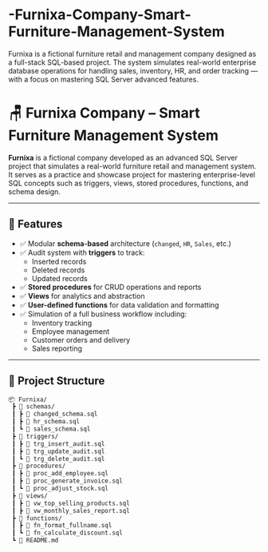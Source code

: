 # -Furnixa-Company-Smart-Furniture-Management-System
Furnixa is a fictional furniture retail and management company designed as a full-stack SQL-based project. The system simulates real-world enterprise database operations for handling sales, inventory, HR, and order tracking — with a focus on mastering SQL Server advanced features.
# 🪑 Furnixa Company – Smart Furniture Management System

**Furnixa** is a fictional company developed as an advanced SQL Server project that simulates a real-world furniture retail and management system. It serves as a practice and showcase project for mastering enterprise-level SQL concepts such as triggers, views, stored procedures, functions, and schema design.

---

## 🚀 Features

- ✅ Modular **schema-based** architecture (`changed`, `HR`, `Sales`, etc.)
- ✅ Audit system with **triggers** to track:
  - Inserted records
  - Deleted records
  - Updated records
- ✅ **Stored procedures** for CRUD operations and reports
- ✅ **Views** for analytics and abstraction
- ✅ **User-defined functions** for data validation and formatting
- ✅ Simulation of a full business workflow including:
  - Inventory tracking
  - Employee management
  - Customer orders and delivery
  - Sales reporting

---

## 🧱 Project Structure

```bash
📦 Furnixa/
 ┣ 📁 schemas/
 ┃ ┣ 📄 changed_schema.sql
 ┃ ┣ 📄 hr_schema.sql
 ┃ ┗ 📄 sales_schema.sql
 ┣ 📁 triggers/
 ┃ ┣ 📄 trg_insert_audit.sql
 ┃ ┣ 📄 trg_update_audit.sql
 ┃ ┗ 📄 trg_delete_audit.sql
 ┣ 📁 procedures/
 ┃ ┣ 📄 proc_add_employee.sql
 ┃ ┣ 📄 proc_generate_invoice.sql
 ┃ ┗ 📄 proc_adjust_stock.sql
 ┣ 📁 views/
 ┃ ┣ 📄 vw_top_selling_products.sql
 ┃ ┣ 📄 vw_monthly_sales_report.sql
 ┣ 📁 functions/
 ┃ ┣ 📄 fn_format_fullname.sql
 ┃ ┗ 📄 fn_calculate_discount.sql
 ┗ 📄 README.md

